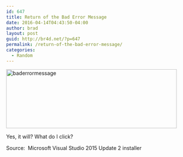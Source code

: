 ```yaml
---
id: 647
title: Return of the Bad Error Message
date: 2016-04-14T04:43:50-04:00
author: brad
layout: post
guid: http://br4d.net/?p=647
permalink: /return-of-the-bad-error-message/
categories:
  - Random
---
```

<img class="aligncenter wp-image-648 size-full" src="/images/2016/04/baderrormessage.jpg" alt="baderrormessage" width="462" height="160" srcset="/images/2016/04/baderrormessage.jpg 462w, /images/2016/04/baderrormessage-300x104.jpg 300w" sizes="(max-width: 462px) 100vw, 462px" />

Yes, it will? What do I click?

Source:  Microsoft Visual Studio 2015 Update 2 installer
